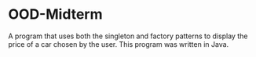 # OOD-Midterm
A program that uses both the singleton and factory patterns to display the price of a car chosen by the user. This program was written in Java.
